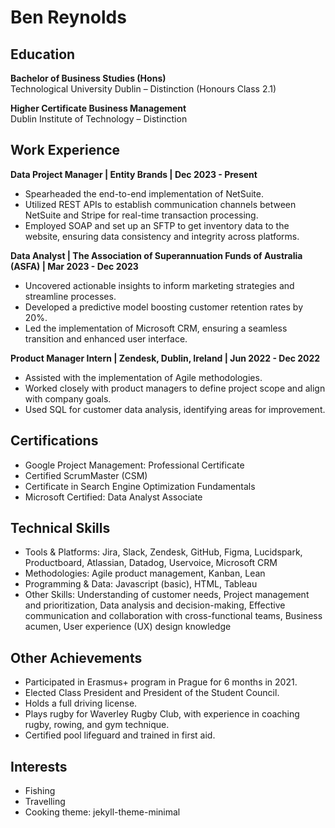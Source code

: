 # Ben Reynolds

## Education

**Bachelor of Business Studies (Hons)**  
Technological University Dublin – Distinction (Honours Class 2.1)

**Higher Certificate Business Management**  
Dublin Institute of Technology – Distinction

## Work Experience

**Data Project Manager | Entity Brands | Dec 2023 - Present**  
- Spearheaded the end-to-end implementation of NetSuite.
- Utilized REST APIs to establish communication channels between NetSuite and Stripe for real-time transaction processing.
- Employed SOAP and set up an SFTP to get inventory data to the website, ensuring data consistency and integrity across platforms.

**Data Analyst | The Association of Superannuation Funds of Australia (ASFA) | Mar 2023 - Dec 2023**  
- Uncovered actionable insights to inform marketing strategies and streamline processes.
- Developed a predictive model boosting customer retention rates by 20%.
- Led the implementation of Microsoft CRM, ensuring a seamless transition and enhanced user interface.

**Product Manager Intern | Zendesk, Dublin, Ireland | Jun 2022 - Dec 2022**  
- Assisted with the implementation of Agile methodologies.
- Worked closely with product managers to define project scope and align with company goals.
- Used SQL for customer data analysis, identifying areas for improvement.

## Certifications
- Google Project Management: Professional Certificate
- Certified ScrumMaster (CSM)
- Certificate in Search Engine Optimization Fundamentals
- Microsoft Certified: Data Analyst Associate

## Technical Skills
- Tools & Platforms: Jira, Slack, Zendesk, GitHub, Figma, Lucidspark, Productboard, Atlassian, Datadog, Uservoice, Microsoft CRM
- Methodologies: Agile product management, Kanban, Lean
- Programming & Data: Javascript (basic), HTML, Tableau
- Other Skills: Understanding of customer needs, Project management and prioritization, Data analysis and decision-making, Effective communication and collaboration with cross-functional teams, Business acumen, User experience (UX) design knowledge

## Other Achievements
- Participated in Erasmus+ program in Prague for 6 months in 2021.
- Elected Class President and President of the Student Council.
- Holds a full driving license.
- Plays rugby for Waverley Rugby Club, with experience in coaching rugby, rowing, and gym technique.
- Certified pool lifeguard and trained in first aid.

## Interests
- Fishing
- Travelling
- Cooking
theme: jekyll-theme-minimal
